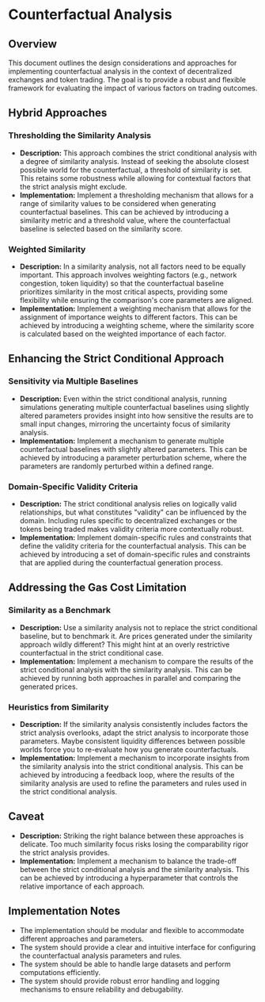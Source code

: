 # Counterfactual Analysis

## Overview

This document outlines the design considerations and approaches for implementing counterfactual analysis in the context of decentralized exchanges and token trading. The goal is to provide a robust and flexible framework for evaluating the impact of various factors on trading outcomes.

## Hybrid Approaches

### Thresholding the Similarity Analysis

* **Description:** This approach combines the strict conditional analysis with a degree of similarity analysis. Instead of seeking the absolute closest possible world for the counterfactual, a threshold of similarity is set. This retains some robustness while allowing for contextual factors that the strict analysis might exclude.
* **Implementation:** Implement a thresholding mechanism that allows for a range of similarity values to be considered when generating counterfactual baselines. This can be achieved by introducing a similarity metric and a threshold value, where the counterfactual baseline is selected based on the similarity score.

### Weighted Similarity

* **Description:** In a similarity analysis, not all factors need to be equally important. This approach involves weighting factors (e.g., network congestion, token liquidity) so that the counterfactual baseline prioritizes similarity in the most critical aspects, providing some flexibility while ensuring the comparison's core parameters are aligned.
* **Implementation:** Implement a weighting mechanism that allows for the assignment of importance weights to different factors. This can be achieved by introducing a weighting scheme, where the similarity score is calculated based on the weighted importance of each factor.

## Enhancing the Strict Conditional Approach

### Sensitivity via Multiple Baselines

* **Description:** Even within the strict conditional analysis, running simulations generating multiple counterfactual baselines using slightly altered parameters provides insight into how sensitive the results are to small input changes, mirroring the uncertainty focus of similarity analysis.
* **Implementation:** Implement a mechanism to generate multiple counterfactual baselines with slightly altered parameters. This can be achieved by introducing a parameter perturbation scheme, where the parameters are randomly perturbed within a defined range.

### Domain-Specific Validity Criteria

* **Description:** The strict conditional analysis relies on logically valid relationships, but what constitutes "validity" can be influenced by the domain. Including rules specific to decentralized exchanges or the tokens being traded makes validity criteria more contextually robust.
* **Implementation:** Implement domain-specific rules and constraints that define the validity criteria for the counterfactual analysis. This can be achieved by introducing a set of domain-specific rules and constraints that are applied during the counterfactual generation process.

## Addressing the Gas Cost Limitation

### Similarity as a Benchmark

* **Description:** Use a similarity analysis not to replace the strict conditional baseline, but to benchmark it. Are prices generated under the similarity approach wildly different? This might hint at an overly restrictive counterfactual in the strict conditional case.
* **Implementation:** Implement a mechanism to compare the results of the strict conditional analysis with the similarity analysis. This can be achieved by running both approaches in parallel and comparing the generated prices.

### Heuristics from Similarity

* **Description:** If the similarity analysis consistently includes factors the strict analysis overlooks, adapt the strict analysis to incorporate those parameters. Maybe consistent liquidity differences between possible worlds force you to re-evaluate how you generate counterfactuals.
* **Implementation:** Implement a mechanism to incorporate insights from the similarity analysis into the strict conditional analysis. This can be achieved by introducing a feedback loop, where the results of the similarity analysis are used to refine the parameters and rules used in the strict conditional analysis.

## Caveat

* **Description:** Striking the right balance between these approaches is delicate. Too much similarity focus risks losing the comparability rigor the strict analysis provides.
* **Implementation:** Implement a mechanism to balance the trade-off between the strict conditional analysis and the similarity analysis. This can be achieved by introducing a hyperparameter that controls the relative importance of each approach.

## Implementation Notes

* The implementation should be modular and flexible to accommodate different approaches and parameters.
* The system should provide a clear and intuitive interface for configuring the counterfactual analysis parameters and rules.
* The system should be able to handle large datasets and perform computations efficiently.
* The system should provide robust error handling and logging mechanisms to ensure reliability and debugability.
